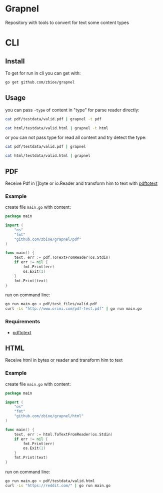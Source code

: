 # Grapnel

Repository with tools to convert for text some content types

# CLI

## Install

To get for run in cli you can get with:
```sh
go get github.com/zbioe/grapnel
```

## Usage

you can pass `-type` of content in "type" for parse reader directly:
```sh
cat pdf/testdata/valid.pdf | grapnel -t pdf
```
```sh
cat html/testdata/valid.html | grapnel -t html
```

or you can not pass type for read all content and try detect the type:
```sh
cat pdf/testdata/valid.pdf | grapnel
```
```sh
cat html/testdata/valid.html | grapnel
```

## PDF

Receive Pdf in []byte or io.Reader and transform him to text with [pdftotext](https://www.xpdfreader.com/pdftotext-man.html)

### Example

create file `main.go` with content:
```go
package main

import (
	"os"
	"fmt"
	"github.com/zbioe/grapnel/pdf"
)

func main() {
	text, err := pdf.ToTextFromReader(os.Stdin)
	if err != nil {
		fmt.Print(err)
		os.Exit(1)
	}
	fmt.Print(text)
}
```
run on command line:
```sh
go run main.go < pdf/test_files/valid.pdf
curl -Ls "http://www.orimi.com/pdf-test.pdf" | go run main.go
```
### Requirements

- [pdftotext](https://www.xpdfreader.com/download.html)


## HTML

Receive html in bytes or reader and transform him to text

### Example

create file `main.go` with content:
```go
package main

import (
	"os"
	"fmt"
	"github.com/zbioe/grapnel/html"
)

func main() {
	text, err := html.ToTextFromReader(os.Stdin)
	if err != nil {
		fmt.Print(err)
		os.Exit(1)
	}
	fmt.Print(text)
}
```
run on command line:
```sh
go run main.go < pdf/testdata/valid.html
curl -Ls "https://reddit.com/" | go run main.go
```
